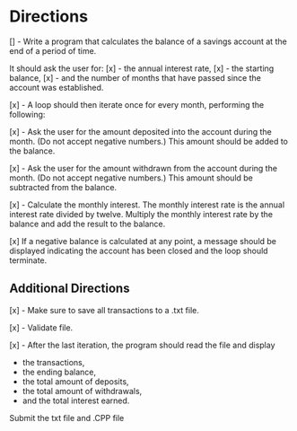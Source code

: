 # Directions

[] - Write a program that calculates the balance of a savings account at 
  the end of a period of time. 

It should ask the user for: 
[x] - the annual interest rate, 
[x] - the starting balance, 
[x] - and the number of months that have passed since the account was established. 

[x] - A loop should then iterate once for every month, performing the following:

[x] - Ask the user for the amount deposited into the account during the month. 
(Do not accept negative numbers.) This amount should be added to the balance.

[x] - Ask the user for the amount withdrawn from the account during the month. 
(Do not accept negative numbers.) This amount should be subtracted from the balance.

[x] - Calculate the monthly interest. The monthly interest rate is the annual interest rate divided by twelve. 
Multiply the monthly interest rate by the balance and add the result to the balance.

[x] If a negative balance is calculated at any point, 
a message should be displayed 
indicating the account has been closed and the loop should terminate.

## Additional Directions

[x] - Make sure to save all transactions to a .txt file.

[x] - Validate file.

[x] - After the last iteration, 
the program should read the file and display 
  - the transactions, 
  - the ending balance, 
  - the total amount of deposits, 
  - the total amount of withdrawals, 
  - and the total interest earned.


Submit the txt file and .CPP file

